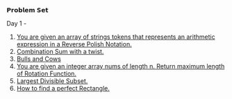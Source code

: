 𝗣𝗿𝗼𝗯𝗹𝗲𝗺 𝗦𝗲𝘁

Day 1 - 
1. <a href="https://leetcode.com/problems/evaluate-reverse-polish-notation/">You are given an array of strings tokens that represents an arithmetic expression in a Reverse Polish Notation.</a>
2. <a href="https://leetcode.com/problems/combination-sum-iii/">Combination Sum with a twist.</a>
3. <a href="https://leetcode.com/problems/rotate-function/">Bulls and Cows</a>
4. <a href="https://leetcode.com/problems/rotate-function/">You are given an integer array nums of length n. Return maximum length of Rotation Function.</a>
5. <a href="https://leetcode.com/problems/largest-divisible-subset/">Largest Divisible Subset.</a>
6. <a href="https://leetcode.com/problems/perfect-rectangle/">How to find a perfect Rectangle.</a>

